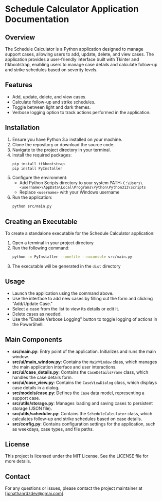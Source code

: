 # Schedule Calculator Application Documentation
## Overview
The Schedule Calculator is a Python application designed to manage support cases, allowing users to add, update, delete, and view cases. The application provides a user-friendly interface built with Tkinter and ttkbootstrap, enabling users to manage case details and calculate follow-up and strike schedules based on severity levels.

## Features
- Add, update, delete, and view cases.
- Calculate follow-up and strike schedules.
- Toggle between light and dark themes.
- Verbose logging option to track actions performed in the application.

## Installation
1. Ensure you have Python 3.x installed on your machine.
2. Clone the repository or download the source code.
3. Navigate to the project directory in your terminal.
4. Install the required packages:
   ```bash
   pip install ttkbootstrap
   pip install PyInstaller
   ```
5. Configure the environment:
   - Add Python Scripts directory to your system PATH:
     `C:\Users\<username>\AppData\Local\Programs\Python\Python313\Scripts`
   - Replace `<username>` with your Windows username
6. Run the application:
   ```bash
   python src/main.py
   ```

## Creating an Executable
To create a standalone executable for the Schedule Calculator application:

1. Open a terminal in your project directory
2. Run the following command:
   ```bash
   python -m PyInstaller --onefile --noconsole src/main.py
   ```
3. The executable will be generated in the `dist` directory

## Usage
- Launch the application using the command above.
- Use the interface to add new cases by filling out the form and clicking "Add/Update Case."
- Select a case from the list to view its details or edit it.
- Delete cases as needed.
- Use the "Enable Verbose Logging" button to toggle logging of actions in the PowerShell.

## Main Components
- **src/main.py**: Entry point of the application. Initializes and runs the main window.
- **src/ui/main_window.py**: Contains the `MainWindow` class, which manages the main application interface and user interactions.
- **src/ui/case_details.py**: Contains the `CaseDetailsFrame` class, which handles the case details form.
- **src/ui/case_view.py**: Contains the `CaseViewDialog` class, which displays case details in a dialog.
- **src/models/case.py**: Defines the `Case` data model, representing a support case.
- **src/utils/storage.py**: Manages loading and saving cases to persistent storage (JSON file).
- **src/utils/scheduler.py**: Contains the `ScheduleCalculator` class, which calculates follow-up and strike schedules based on case details.
- **src/config.py**: Contains configuration settings for the application, such as weekdays, case types, and file paths.

## License
This project is licensed under the MIT License. See the LICENSE file for more details.

## Contact
For any questions or issues, please contact the project maintainer at [jonathanrdzdev@gmai.com].
